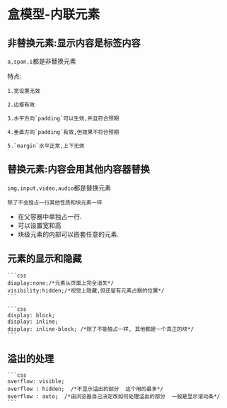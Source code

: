 # 盒模型-内联元素

## 非替换元素:显示内容是标签内容

`a,span,i`都是非替换元素

特点:

    1.宽设置无效
        
    2.边框有效
        
    3.水平方向`padding`可以生效,并且符合预期
        
    4.垂直方向`padding`有效,但效果不符合预期
        
    5.`margin`水平正常,上下无效

## 替换元素:内容会用其他内容器替换

`img,input,video,audio`都是替换元素

    除了不会独占一行其他性质和块元素一样

- 在父容器中单独占一行.
- 可以设置宽和高
- 块级元素的内部可以嵌套任意的元素.

## 元素的显示和隐藏

    ```css
    diaplay:none;/*元素从页面上完全消失*/
    visibility:hidden;/*视觉上隐藏,但还留有元素占据的位置*/
    ```

    ```css
    display: block;
    display: inline; 
    display: inline-block; /*除了不能独占一样, 其他都是一个真正的块*/
    ```

## 溢出的处理

    ```css
    overflow: visible;
    overflow : hidden;  /*不显示溢出的部分  这个用的最多*/
    overflow : auto;  /*由浏览器自己决定改如何处理溢出的部分  一般是显示滚动条*/
    ```
